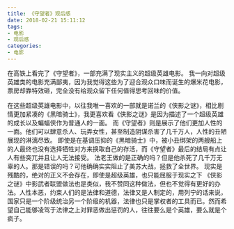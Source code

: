 ```yaml
---
title: 《守望者》观后感
date: 2018-02-21 15:11:12
tags:
- 电影
- 观后感
categories:
- 电影
---
```

在高铁上看完了《守望者》，一部充满了现实主义的超级英雄电影。
我一向对超级英雄类的电影充满鄙夷，因为我觉得这些为了迎合观众口味而诞生的爆米花电影，票房却靠特效砸，完全没有给观众留下任何值得思考回味的价值。
<!-- more -->
在这些超级英雄电影中，以往我唯一喜欢的一部就是诺兰的《侠影之谜》，相比剧情更加紧凑的《黑暗骑士》，我更喜欢看《侠影之谜》是因为描述了一个超级英雄的成长以及蝙蝠侠作为普通人的一面。
而《守望者》则是展示了他们更加人性的一面。他们可以肆意杀人、玩弄女性，甚至制造阴谋杀害了几千万人，人性的丑陋展现的淋漓尽致。
即使是在基调压抑的《黑暗骑士》中，被小丑绑架的两艘船上的人最终也没有选择牺牲对方来换取自己的存活，而《守望者》最后的结局有点让人有些突兀并且让人无法接受。
法老王做的是正确的吗？但是他杀死了几千万无辜的人。那是错误的吗？可他确确实实阻止了美苏大战，拯救了全世界。
现实是残酷的，绝对的正义不会存在，即使是超级英雄，也只能屈服于现实之下
《侠影之谜》中影武者联盟做法也是类似，我不赞同这种做法，但也不觉得有更好的办法。人性本恶，约束人们的是法律和道德，法律又是人制定的，用列宁的话来说，国家只是一个阶级统治另一个阶级的机器，法律也只是掌权者的工具而已。然而希望自己能够凌驾于法律之上对罪恶做出惩罚的人，往往要么是个英雄，要么就是个疯子。
